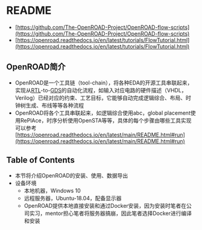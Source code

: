 # README
- [https://github.com/The-OpenROAD-Project/OpenROAD-flow-scripts](https://github.com/The-OpenROAD-Project/OpenROAD-flow-scripts)
- [https://openroad.readthedocs.io/en/latest/tutorials/FlowTutorial.html](https://openroad.readthedocs.io/en/latest/tutorials/FlowTutorial.html)

## OpenROAD简介
- OpenROAD是一个工具链（tool-chain），将各种EDA的开源工具串联起来，实现从[RTL](https://en.wikipedia.org/wiki/Register-transfer_level)-to-[GDS](https://en.wikipedia.org/wiki/GDSII)的自动化流程，如输入对应电路的硬件描述（VHDL，Verilog）已经对应的约束、工艺目标，它能够自动完成逻辑综合、布局、时钟树生成、布线等等各种流程
- OpenROAD将各个工具串联起来，如逻辑综合使用abc，global placement使用RePlAce，时序分析使用OpenSTA等等，具体的每个步骤由哪些工具实现可以参考[https://openroad.readthedocs.io/en/latest/main/README.html#run](https://openroad.readthedocs.io/en/latest/main/README.html#run)

## Table of Contents
- 本节将介绍OpenROAD的安装、使用、数据导出
- 设备环境
  - 本地机器，Windows 10
  - 远程服务器，Ubuntu-18.04，配备显示器
  - OpenROAD提供本地直接安装和通过Docker安装，因为安装时笔者在公司实习，mentor担心笔者将服务器搞崩，因此笔者选择Docker进行编译和安装